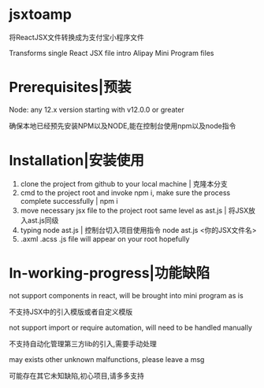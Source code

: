 # jsxtoamp

将ReactJSX文件转换成为支付宝小程序文件

Transforms single React JSX file intro Alipay Mini Program files

# Prerequisites|预装

Node: any 12.x version starting with v12.0.0 or greater

确保本地已经预先安装NPM以及NODE,能在控制台使用npm以及node指令

# Installation|安装使用

1. clone the project from github to your local machine | 克隆本分支
2. cmd to the project root and invoke npm i, make sure the process complete successfully | npm i 
3. move necessary jsx file to the project root same level as ast.js | 将JSX放入ast.js同级
4. typing node ast.js <yourJSXfilename> | 控制台切入项目使用指令 node ast.js <你的JSX文件名>
5. .axml .acss .js file will appear on your root hopefully

# In-working-progress|功能缺陷

not support components in react, will be brought into mini program as is

不支持JSX中的引入模版或者自定义模版

not support import or require automation, will need to be handled manually

不支持自动化管理第三方lib的引入,需要手动处理

may exists other unknown malfunctions, please leave a msg

可能存在其它未知缺陷,初心项目,请多多支持




